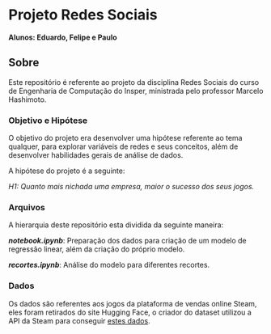 # Projeto Redes Sociais

**Alunos: Eduardo, Felipe e Paulo**

## Sobre

Este repositório é referente ao projeto da disciplina Redes Sociais do curso de Engenharia de Computação do Insper, ministrada pelo professor Marcelo Hashimoto.

### Objetivo e Hipótese

O objetivo do projeto era desenvolver uma hipótese referente ao tema qualquer, para explorar variáveis de redes e seus conceitos, além de desenvolver habilidades gerais de análise de dados.

A hipótese do projeto é a seguinte:

*H1: Quanto mais nichada uma empresa, maior o sucesso dos seus jogos.*

### Arquivos

A hierarquia deste repositório esta dividida da seguinte maneira:

***notebook.ipynb***: Preparação dos dados para criação de um modelo de regressão linear, além da criação do próprio modelo.

***recortes.ipynb***: Análise do modelo para diferentes recortes.

### Dados

Os dados são referentes aos jogos da plataforma de vendas online Steam, eles foram retirados do site Hugging Face, o criador do dataset utilizou a API da Steam para conseguir [estes dados](https://huggingface.co/datasets/FronkonGames/steam-games-dataset).

